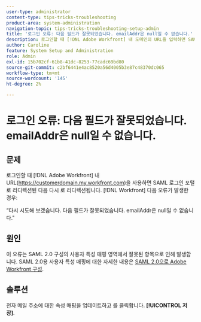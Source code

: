 ```yaml
---
user-type: administrator
content-type: tips-tricks-troubleshooting
product-area: system-administration
navigation-topic: tips-tricks-troubleshooting-setup-admin
title: '로그인 오류: 다음 필드가 잘못되었습니다. emailAddr은 null일 수 없습니다.'
description: 로그인할 때 [!DNL Adobe Workfront] 내 도메인의 URL을 입력하면 SAML 로그인 포털로 리디렉션된 다음 다시 로 리디렉션됩니다. [!DNL Workfront] emailAddr 필드가 null일 수 없다는 오류가 발생했습니다.
author: Caroline
feature: System Setup and Administration
role: Admin
exl-id: 15b702cf-61b8-41dc-8253-77cadc69bd80
source-git-commit: c2bf6441e4ac8520a56d4005b3e87c48370dc065
workflow-type: tm+mt
source-wordcount: '145'
ht-degree: 2%

---
```


# 로그인 오류: 다음 필드가 잘못되었습니다. emailAddr은 null일 수 없습니다.

## 문제

로그인할 때 [!DNL Adobe Workfront] 내 URL(https://customerdomain.my.workfront.com)을 사용하면 SAML 로그인 포털로 리디렉션된 다음 다시 로 리디렉션됩니다. [!DNL Workfront] 다음 오류가 발생한 경우:

“다시 시도해 보겠습니다. 다음 필드가 잘못되었습니다. emailAddr은 null일 수 없습니다.&quot;

## 원인

이 오류는 SAML 2.0 구성의 사용자 특성 매핑 영역에서 잘못된 항목으로 인해 발생합니다. SAML 2.0용 사용자 특성 매핑에 대한 자세한 내용은 [SAML 2.0으로 Adobe Workfront 구성](../../administration-and-setup/add-users/single-sign-on/configure-workfront-saml-2.md).

## 솔루션

전자 메일 주소에 대한 속성 매핑을 업데이트하고 를 클릭합니다. **[!UICONTROL 저장]**.
